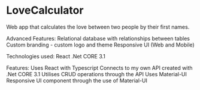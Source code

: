 ﻿# LoveCalculator

Web app that calculates the love between two people by their first names.

Advanced Features:
Relational database with relationships between tables
Custom branding - custom logo and theme
Responsive UI (Web and Mobile)

Technologies used:
React
.Net CORE 3.1

Features:
Uses React with Typescript
Connects to my own API created with .Net CORE 3.1
Utilises CRUD operations through the API
Uses Material-UI
Responsive UI component through the use of Material-UI
